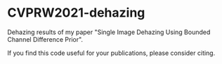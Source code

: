 # CVPRW2021-dehazing

Dehazing results of my paper "Single Image Dehazing Using Bounded Channel Difference Prior".

If you find this code useful for your publications, please consider citing.

